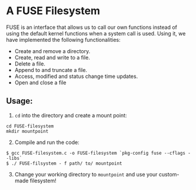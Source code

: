 # A FUSE Filesystem
FUSE is an interface that allows us to call our own functions instead of using the default kernel functions when a system call is used. Using it, we have implemented the following functionalities: 
- Create and remove a directory.
- Create, read and write to a file.
- Delete a file.
- Append to and truncate a file.
- Access, modified and status change time updates.
- Open and close a file

## Usage:
1. ```cd``` into the directory and create a mount point:
```
cd FUSE-filesystem
mkdir mountpoint
```
2. Compile and run the code:
```
$ gcc FUSE-filesystem.c -o FUSE-filesystem `pkg-config fuse --cflags --libs`
$ ./ FUSE-filsystem - f path/ to/ mountpoint
```
3. Change your working directory to ```mountpoint``` and use your custom-made filesystem!
